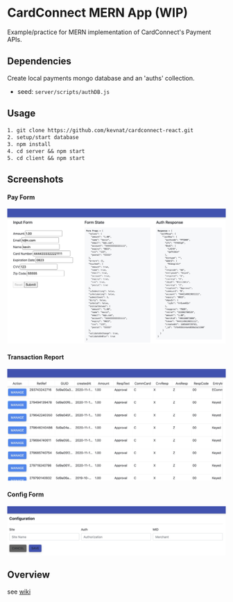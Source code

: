 # CardConnect MERN App (WIP)
Example/practice for MERN implementation of CardConnect's Payment APIs.

## Dependencies
Create local payments mongo database and an 'auths' collection. 
- seed: `server/scripts/authDB.js`

## Usage
```
1. git clone https://github.com/kevnat/cardconnect-react.git
2. setup/start database 
3. npm install
4. cd server && npm start
5. cd client && npm start
```

## Screenshots
#### Pay Form
![Payform](assets/Payform2.jpg)

#### Transaction Report 
![Report](assets/Report.jpg)

#### Config Form
![Config](assets/Config.jpg)

## Overview
see [wiki](https://github.com/kevnat/cardconnect-react/wiki)